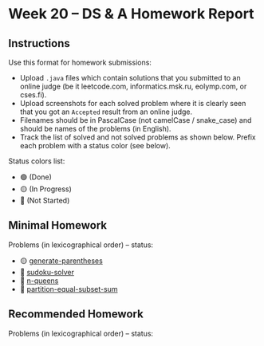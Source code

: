 # Week 20 – DS & A Homework Report

## Instructions

Use this format for homework submissions:

- Upload `.java` files which contain solutions that you submitted to an online judge (be it leetcode.com, informatics.msk.ru, eolymp.com, or cses.fi).
- Upload screenshots for each solved problem where it is clearly seen that you got an `Accepted` result from an online judge.
- Filenames should be in PascalCase (not camelCase / snake_case) and should be names of the problems (in English).
- Track the list of solved and not solved problems as shown below. Prefix each problem with a status color (see below).

Status colors list:

- 🟢 (Done)
- 🟡 (In Progress)
- 🔴 (Not Started)

## Minimal Homework

Problems (in lexicographical order) – status:

- 🟡 [generate-parentheses](https://leetcode.com/problems/generate-parentheses/)
- 🔴 [sudoku-solver](https://leetcode.com/problems/sudoku-solver/)
- 🔴 [n-queens](https://leetcode.com/problems/n-queens/)
- 🔴 [partition-equal-subset-sum](https://leetcode.com/problems/partition-equal-subset-sum/)
  
## Recommended Homework

Problems (in lexicographical order) – status:

